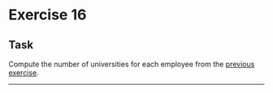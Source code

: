 # Exercise 16

## Task

Compute the number of universities for each employee from the [previous exercise](../exercise_15/README.md).

---
